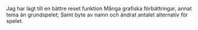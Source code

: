 Jag har lagt till en bättre reset funktion
Många grafiska förbättringar, annat tema än grundspelet;
Samt byte av namn och ändrat antalet alternativ för spelet.
